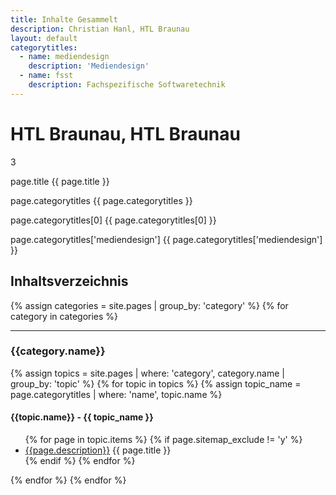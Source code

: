 ```yaml
---
title: Inhalte Gesammelt
description: Christian Hanl, HTL Braunau
layout: default
categorytitles:
  - name: mediendesign
    description: 'Mediendesign'
  - name: fsst
    description: Fachspezifische Softwaretechnik
---
```


# HTL Braunau, HTL Braunau

3

page.title {{ page.title }}

page.categorytitles {{ page.categorytitles }}

page.categorytitles[0] {{ page.categorytitles[0] }}

page.categorytitles['mediendesign'] {{ page.categorytitles['mediendesign'] }}



## Inhaltsverzeichnis

{% assign categories = site.pages | group_by: 'category' %}
{% for category in categories %}
<hr>
<h3>{{category.name}}</h3>
{% assign topics = site.pages | where: 'category', category.name | group_by: 'topic' %}
{% for topic in topics %}
{% assign topic_name = page.categorytitles | where: 'name', topic.name %}
<h4>{{topic.name}} - {{ topic_name }}</h4>

<ul>
{% for page in topic.items %}
{% if page.sitemap_exclude != 'y' %}
<li><a href="{{page.url}}">{{page.description}}</a> {{ page.title }}</li>
{% endif %}
{% endfor %}
</ul>
{% endfor %}
{% endfor %}